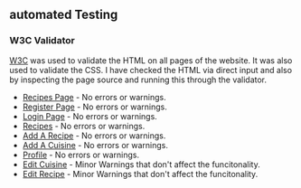 ## automated Testing

### W3C Validator

[W3C](https://validator.w3.org/) was used to validate the HTML on all pages of the website. It was also used to validate the CSS. I have checked the HTML via direct input and also by inspecting the page source and running this through the validator.

* [Recipes Page](https://validator.w3.org/nu/?doc=https%3A%2F%2Frecipe-journal-aavash-7fc97436a7e3.herokuapp.com%2F) - No errors or warnings.
* [Register Page](https://validator.w3.org/nu/?doc=https%3A%2F%2Frecipe-journal-aavash-7fc97436a7e3.herokuapp.com%2Fregister) - No errors or warnings.
* [Login Page](https://validator.w3.org/nu/?doc=https%3A%2F%2Frecipe-journal-aavash-7fc97436a7e3.herokuapp.com%2Flogin) - No errors or warnings.
* [Recipes](https://validator.w3.org/nu/?doc=https%3A%2F%2Frecipe-journal-aavash-7fc97436a7e3.herokuapp.com%2Fget_recipes) - No errors or warnings.
* [Add A Recipe](https://validator.w3.org/nu/?doc=https%3A%2F%2Frecipe-journal-aavash-7fc97436a7e3.herokuapp.com%2Fadd_recipe) - No errors or warnings.
* [Add A Cuisine](https://recipe-journal-aavash-7fc97436a7e3.herokuapp.com/get_cuisines) - No errors or warnings.
* [Profile](https://validator.w3.org/nu/?doc=https%3A%2F%2Frecipe-journal-aavash-7fc97436a7e3.herokuapp.com%2Fprofile%2Fadmin) - No errors or warnings.
* [Edit Cuisine](https://validator.w3.org/nu/?doc=https%3A%2F%2Frecipe-journal-aavash-7fc97436a7e3.herokuapp.com%2Fedit_cuisine%2F64d3c3568e713ddc22e1fe5e) - Minor Warnings that don't affect the funcitonality.
* [Edit Recipe](https://validator.w3.org/nu/?doc=https%3A%2F%2Frecipe-journal-aavash-7fc97436a7e3.herokuapp.com%2Fedit_recipe%2F64d35365e202d0bc73612233) - Minor Warnings that don't affect the funcitonality.
